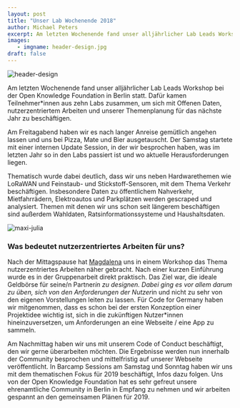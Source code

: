 ```yaml
---
layout: post
title: "Unser Lab Wochenende 2018"
author: Michael Peters
excerpt: Am letzten Wochenende fand unser alljährlicher Lab Leads Workshop bei der Open Knowledge Foundation in Berlin statt. Dafür kamen Teilnehmer*innen aus 10 Labs zusammen, um sich mit Offenen Daten, nutzerzentriertem Arbeiten und unserer Themenplanung für das nächste Jahr zu beschäftigen.
images:
   - imgname: header-design.jpg
draft: false
---
```

![header-design](/blog/header-design.jpg)

Am letzten Wochenende fand unser alljährlicher Lab Leads Workshop bei der Open Knowledge Foundation in Berlin statt. Dafür kamen Teilnehmer*innen aus zehn Labs zusammen, um sich mit Offenen Daten, nutzerzentriertem Arbeiten und unserer Themenplanung für das nächste Jahr zu beschäftigen.

Am Freitagabend haben wir es nach langer Anreise gemütlich angehen lassen und uns bei Pizza, Mate und Bier ausgetauscht. Der Samstag startete mit einer internen Update Session, in der wir besprochen haben, was im letzten Jahr so in den Labs passiert ist und wo aktuelle Herausforderungen liegen. 

Thematisch wurde dabei deutlich, dass wir uns neben Hardwarethemen wie LoRaWAN und Feinstaub- und Stickstoff-Sensoren, mit dem Thema Verkehr beschäftigen. Insbesondere Daten zu öffentlichem Nahverkehr, Mietfahrrädern, Elektroautos und Parkplätzen werden gescraped und analysiert. Themen mit denen wir uns schon seit längerem beschäftigen sind außerdem Wahldaten, Ratsinformationssysteme und Haushaltsdaten.

![maxi-julia](/blog/maxi-julia.jpg)

### Was bedeutet nutzerzentriertes Arbeiten für uns?

Nach der Mittagspause hat [Magdalena](https://hellomagda.de/) uns in einem Workshop das Thema nutzerzentriertes Arbeiten näher gebracht. Nach einer kurzen Einführung wurde es in der Gruppenarbeit direkt praktisch. Das Ziel war, die ideale Geldbörse für seine/n Partner*in zu designen. Dabei ging es vor allem darum zu üben, sich von den Anforderungen der Nutzer*in und nicht zu sehr von den eigenen Vorstellungen leiten zu lassen. Für Code for Germany haben wir mitgenommen, dass es schon bei der ersten Konzeption einer Projektidee wichtig ist, sich in die zukünftigen Nutzer*innen hineinzuversetzen, um Anforderungen an eine Webseite / eine App zu sammeln.

Am Nachmittag haben wir uns mit unserem Code of Conduct beschäftigt, den wir gerne überarbeiten möchten. Die Ergebnisse werden nun innerhalb der Community besprochen und mittelfristig auf unserer Webseite veröffentlicht. In Barcamp Sessions am Samstag und Sonntag haben wir uns mit dem thematischen Fokus für 2019 beschäftigt, Infos dazu folgen. Uns von der Open Knowledge Foundation hat es sehr gefreut unsere ehrenamtliche Community in Berlin in Empfang zu nehmen und wir arbeiten gespannt an den gemeinsamen Plänen für 2019.  
